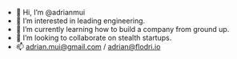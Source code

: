 - 👋 Hi, I’m @adrianmui
- 👀 I’m interested in leading engineering.
- 🌱 I’m currently learning how to build a company from ground up.
- 💞️ I’m looking to collaborate on stealth startups.
- 📫 adrian.mui@gmail.com / adrian@flodri.io

<!---
adrianmui/adrianmui is a ✨ special ✨ repository because its `README.md` (this file) appears on your GitHub profile.
You can click the Preview link to take a look at your changes.
--->
